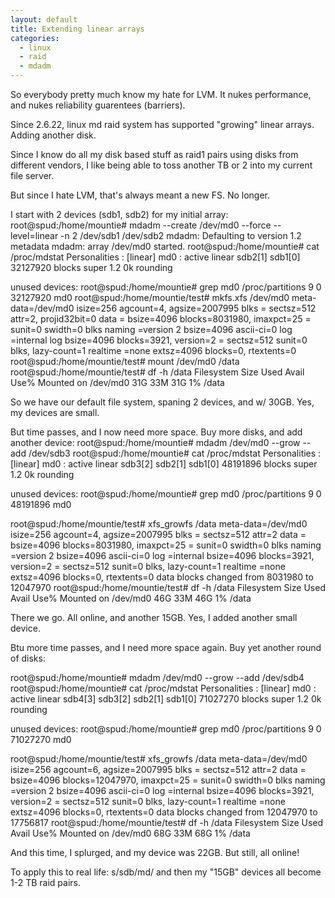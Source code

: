 ```yaml
---
layout: default
title: Extending linear arrays
categories:
  - linux
  - raid
  - mdadm
---
```


So everybody pretty much know my hate for LVM.  It nukes performance, and nukes reliability guarentees (barriers).

Since 2.6.22, linux md raid system has supported "growing" linear arrays.  Adding another disk.

Since I know do all my disk based stuff as raid1 pairs using disks from different vendors, I like being able to toss another TB or 2 into my current file server.

But since I hate LVM, that's always meant a new FS.   No longer.

I start with 2 devices (sdb1, sdb2) for my initial array:
  root@spud:/home/mountie# mdadm --create /dev/md0 --force --level=linear -n 2 /dev/sdb1 /dev/sdb2
  mdadm: Defaulting to version 1.2 metadata
  mdadm: array /dev/md0 started.
  root@spud:/home/mountie# cat /proc/mdstat 
  Personalities : [linear] 
  md0 : active linear sdb2[1] sdb1[0]
        32127920 blocks super 1.2 0k rounding
        
  unused devices: <none>
  root@spud:/home/mountie# grep md0 /proc/partitions 
     9        0   32127920 md0
  root@spud:/home/mountie/test# mkfs.xfs /dev/md0
  meta-data=/dev/md0               isize=256    agcount=4, agsize=2007995 blks
	   =                       sectsz=512   attr=2, projid32bit=0
  data     =                       bsize=4096   blocks=8031980, imaxpct=25
	   =                       sunit=0      swidth=0 blks
  naming   =version 2              bsize=4096   ascii-ci=0
  log      =internal log           bsize=4096   blocks=3921, version=2
	   =                       sectsz=512   sunit=0 blks, lazy-count=1
  realtime =none                   extsz=4096   blocks=0, rtextents=0
  root@spud:/home/mountie/test# mount /dev/md0 /data
  root@spud:/home/mountie/test# df -h /data
  Filesystem            Size  Used Avail Use% Mounted on
  /dev/md0               31G   33M   31G   1% /data

So we have our default file system, spaning 2 devices, and w/ 30GB.  Yes, my devices are small.

But time passes, and I now need more space.  Buy more disks, and add another device:
  root@spud:/home/mountie# mdadm /dev/md0 --grow --add /dev/sdb3
  root@spud:/home/mountie# cat /proc/mdstat 
  Personalities : [linear] 
  md0 : active linear sdb3[2] sdb2[1] sdb1[0]
        48191896 blocks super 1.2 0k rounding
        
  unused devices: <none>
  root@spud:/home/mountie# grep md0 /proc/partitions 
     9        0   48191896 md0

  root@spud:/home/mountie/test# xfs_growfs /data
  meta-data=/dev/md0               isize=256    agcount=4, agsize=2007995 blks
	   =                       sectsz=512   attr=2
  data     =                       bsize=4096   blocks=8031980, imaxpct=25
	   =                       sunit=0      swidth=0 blks
  naming   =version 2              bsize=4096   ascii-ci=0
  log      =internal               bsize=4096   blocks=3921, version=2
	   =                       sectsz=512   sunit=0 blks, lazy-count=1
  realtime =none                   extsz=4096   blocks=0, rtextents=0
  data blocks changed from 8031980 to 12047970
  root@spud:/home/mountie/test# df -h /data
  Filesystem            Size  Used Avail Use% Mounted on
  /dev/md0               46G   33M   46G   1% /data  

There we go.  All online, and another 15GB.  Yes, I added another small device.

Btu more time passes, and I need more space again.  Buy yet another round of disks:

  root@spud:/home/mountie# mdadm /dev/md0 --grow --add /dev/sdb4
  root@spud:/home/mountie# cat /proc/mdstat 
  Personalities : [linear] 
  md0 : active linear sdb4[3] sdb3[2] sdb2[1] sdb1[0]
        71027270 blocks super 1.2 0k rounding
        
  unused devices: <none>
  root@spud:/home/mountie# grep md0 /proc/partitions 
     9        0   71027270 md0

  root@spud:/home/mountie/test# xfs_growfs /data
  meta-data=/dev/md0               isize=256    agcount=6, agsize=2007995 blks
	   =                       sectsz=512   attr=2
  data     =                       bsize=4096   blocks=12047970, imaxpct=25
	   =                       sunit=0      swidth=0 blks
  naming   =version 2              bsize=4096   ascii-ci=0
  log      =internal               bsize=4096   blocks=3921, version=2
	   =                       sectsz=512   sunit=0 blks, lazy-count=1
  realtime =none                   extsz=4096   blocks=0, rtextents=0
  data blocks changed from 12047970 to 17756817
  root@spud:/home/mountie/test# df -h /data
  Filesystem            Size  Used Avail Use% Mounted on
  /dev/md0               68G   33M   68G   1% /data  

And this time, I splurged, and my device was 22GB.  But still, all online!

To apply this to real life:
     s/sdb/md/
and then my "15GB" devices all become 1-2 TB raid pairs.
